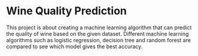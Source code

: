 # Wine Quality Prediction
This project is about creating a machine learning algorithm that can predict the quality of wine based on the given dataset. Different machine learning algorithms such as logistic regression, decision tree and random forest are compared to see which model gives the best accuracy. 
